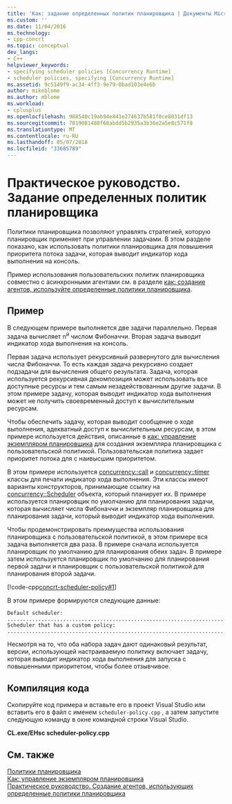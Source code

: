 ```yaml
---
title: 'Как: задание определенных политик планировщика | Документы Microsoft'
ms.custom: ''
ms.date: 11/04/2016
ms.technology:
- cpp-concrt
ms.topic: conceptual
dev_langs:
- C++
helpviewer_keywords:
- specifying scheduler policies [Concurrency Runtime]
- scheduler policies, specifying [Concurrency Runtime]
ms.assetid: 9c5149f9-ac34-4ff3-9e79-0bad103e4e6b
author: mikeblome
ms.author: mblome
ms.workload:
- cplusplus
ms.openlocfilehash: 988540c19ab94e841e274637b581f0ce8031df13
ms.sourcegitcommit: 7019081488f68abdd5b2935a3b36e2a5e8c571f8
ms.translationtype: MT
ms.contentlocale: ru-RU
ms.lasthandoff: 05/07/2018
ms.locfileid: "33685789"
---
```

# <a name="how-to-specify-specific-scheduler-policies"></a>Практическое руководство. Задание определенных политик планировщика
Политики планировщика позволяют управлять стратегией, которую планировщик применяет при управлении задачами. В этом разделе показано, как использовать политики планировщика для повышения приоритета потока задачи, которая выводит индикатор хода выполнения на консоль.  
  
 Пример использования пользовательских политик планировщика совместно с асинхронными агентами см. в разделе [как: создание агентов, используйте определенные политики планировщика](../../parallel/concrt/how-to-create-agents-that-use-specific-scheduler-policies.md).  
  
## <a name="example"></a>Пример  
 В следующем примере выполняется две задачи параллельно. Первая задача вычисляет n<sup>й</sup> числом Фибоначчи. Вторая задача выводит индикатор хода выполнения на консоль.  
  
 Первая задача использует рекурсивный развернутого для вычисления числа Фибоначчи. То есть каждая задача рекурсивно создает подзадачи для вычисления общего результата. Задача, которая используется рекурсивная декомпозиция может использовать все доступные ресурсы и тем самым незадействованным другие задачи. В этом примере задачу, которая выводит индикатор хода выполнения может не получить своевременный доступ к вычислительным ресурсам.  
  
 Чтобы обеспечить задачу, которая выводит сообщение о ходе выполнения, адекватный доступ к вычислительным ресурсам, в этом примере используется действия, описанные в [как: управление экземпляром планировщика](../../parallel/concrt/how-to-manage-a-scheduler-instance.md) для создания экземпляра планировщика с пользовательской политикой. Пользовательская политика задает приоритет потока для с наивысшим приоритетом.  
  
 В этом примере используется [concurrency::call](../../parallel/concrt/reference/call-class.md) и [concurrency::timer](../../parallel/concrt/reference/timer-class.md) классы для печати индикатор хода выполнения. Эти классы имеют варианты конструкторов, принимающие ссылку на [concurrency::Scheduler](../../parallel/concrt/reference/scheduler-class.md) объекта, который планирует их. В примере используется планировщик по умолчанию для планирования задачи, которая вычисляет числа Фибоначчи и экземпляр планировщика для планирования задачи, который выводит индикатор хода выполнения.  
  
 Чтобы продемонстрировать преимущества использования планировщика с пользовательской политикой, в этом примере вся задача выполняется два раза. В примере сначала используется планировщик по умолчанию для планирования обеих задач. В примере затем используется планировщик по умолчанию для планирования первой задачи и планировщик с пользовательской политикой для планирования второй задачи.  
  
 [!code-cpp[concrt-scheduler-policy#1](../../parallel/concrt/codesnippet/cpp/how-to-specify-specific-scheduler-policies_1.cpp)]  
  
 В этом примере формируются следующие данные:  
  
```Output  
Default scheduler:  
...........................................................................done  
Scheduler that has a custom policy:  
...........................................................................done  
```  
  
 Несмотря на то, что оба набора задач дают одинаковый результат, версии, использующей настраиваемую политику включает задачу, которая выводит индикатор хода выполнения для запуска с повышенными приоритетом, чтобы более отзывчивое.  
  
## <a name="compiling-the-code"></a>Компиляция кода  
 Скопируйте код примера и вставьте его в проект Visual Studio или вставить его в файл с именем `scheduler-policy.cpp` , а затем запустите следующую команду в окне командной строки Visual Studio.  
  
 **CL.exe/EHsc scheduler-policy.cpp**  
  
## <a name="see-also"></a>См. также  
 [Политики планировщика](../../parallel/concrt/scheduler-policies.md)   
 [Как: управление экземпляром планировщика](../../parallel/concrt/how-to-manage-a-scheduler-instance.md)   
 [Практическое руководство. Создание агентов, использующих определенные политики планировщика](../../parallel/concrt/how-to-create-agents-that-use-specific-scheduler-policies.md)


